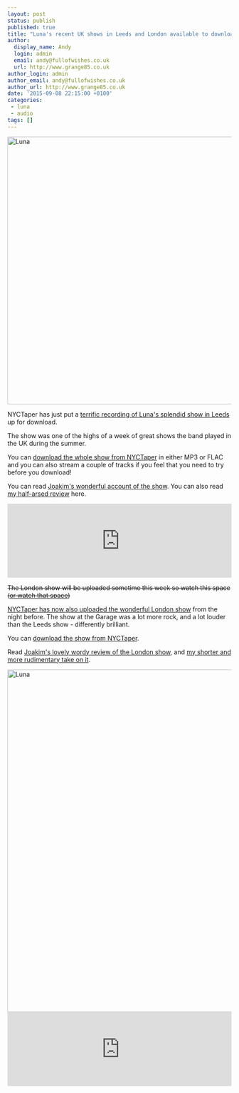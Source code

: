 ```yaml
---
layout: post
status: publish
published: true
title: "Luna's recent UK shows in Leeds and London available to download from NYCTaper"
author:
  display_name: Andy
  login: admin
  email: andy@fullofwishes.co.uk
  url: http://www.grange85.co.uk
author_login: admin
author_email: andy@fullofwishes.co.uk
author_url: http://www.grange85.co.uk
date: '2015-09-08 22:15:00 +0100'
categories:
 - luna
 - audio
tags: []
---
```

<a data-flickr-embed="true"  href="https://www.flickr.com/photos/grange85/20052803899/in/album-72157656706994745/" title="Luna"><img src="https://farm1.staticflickr.com/443/20052803899_bf9243ea34_c.jpg" width="800" height="600" alt="Luna"></a>

<p class="lead">NYCTaper has just put a <a href="http://www.nyctaper.com/2015/09/luna-august-1-2015-leeds-uk-flacmp3streaming/">terrific recording of Luna's splendid show in Leeds</a> up for download.</p>

The show was one of the highs of a week of great shows the band played in the UK during the summer.

You can [download the whole show from NYCTaper](http://www.nyctaper.com/2015/09/luna-august-1-2015-leeds-uk-flacmp3streaming/) in either MP3 or FLAC and you can also stream a couple of tracks if you feel that you need to try before you download!

You can read <a href="/2015/08/17/a-wilder-affair-luna-in-the-uk-part-three-leeds/">Joakim's wonderful account of the show</a>.
You can also read <a href="/2015/08/03/luna-in-london-and-leeds/">my half-arsed review</a> here.

<iframe width="100%" height="166" scrolling="no" frameborder="no" src="https://w.soundcloud.com/player/?url=https%3A//api.soundcloud.com/tracks/222838156&color=ff5500&auto_play=false&hide_related=false&show_comments=true&show_user=true&show_reposts=false"></iframe>

<del>The London show will be uploaded sometime this week so watch this space ([or watch that space](http://www.nyctaper.com))</del>
<p class="lead"><a href="http://www.nyctaper.com/2015/09/luna-july-31-2015-london-uk-flacmp3streaming/">NYCTaper has now also uploaded the wonderful London show</a> from the night before. The show at the Garage was a lot more rock, and a lot louder than the Leeds show - differently brilliant.</p>
<p>You can <a href="http://www.nyctaper.com/2015/09/luna-july-31-2015-london-uk-flacmp3streaming/">download the show from NYCTaper</a>.</p>
<p>Read <a href="/2015/08/14/i-once-met-bob-dylan-on-the-streets-of-paris-luna-in-the-uk-part-two-london/">Joakim's lovely wordy review of the London show</a>, and <a href="/2015/08/03/luna-in-london-and-leeds/">my shorter and more rudimentary take on it</a>.</p>
<a data-flickr-embed="true"  href="https://www.flickr.com/photos/grange85/20166778816/in/album-72157656637112975/" title="Luna"><img src="https://farm1.staticflickr.com/474/20166778816_d957392595_b.jpg" width="1024" height="768" alt="Luna"></a>
<iframe width="100%" height="166" scrolling="no" frameborder="no" src="https://w.soundcloud.com/player/?url=https%3A//api.soundcloud.com/tracks/224056786&color=ff5500&auto_play=false&hide_related=false&show_comments=true&show_user=true&show_reposts=false"></iframe>

<script async src="//embedr.flickr.com/assets/client-code.js" charset="utf-8"></script>
